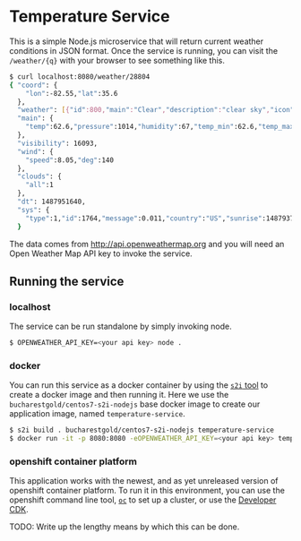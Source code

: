 # Temperature Service

This is a simple Node.js microservice that will return current weather conditions in JSON format. Once the service is running, you can visit the `/weather/{q}` with your browser to see something like this.

```sh
$ curl localhost:8080/weather/28804
{ "coord": {
    "lon":-82.55,"lat":35.6
  },
  "weather": [{"id":800,"main":"Clear","description":"clear sky","icon":"01d"}],"base": "stations",
  "main": {
    "temp":62.6,"pressure":1014,"humidity":67,"temp_min":62.6,"temp_max":62.6
  },
  "visibility": 16093,
  "wind": {
    "speed":8.05,"deg":140
  },
  "clouds": {
    "all":1
  },
  "dt": 1487951640,
  "sys": {
    "type":1,"id":1764,"message":0.011,"country":"US","sunrise":1487937912,"sunset":1487978505},"id":4453066,"name":"Asheville","cod":200
  }
```

The data comes from http://api.openweathermap.org and you will need an Open Weather Map API key to invoke the service.

## Running the service

### localhost

The service can be run standalone by simply invoking node.

```sh
$ OPENWEATHER_API_KEY=<your api key> node .
```

### docker

You can run this service as a docker container by using the [`s2i` tool](https://github.com/openshift/source-to-image) to create a docker image and then running it. Here we use the `bucharestgold/centos7-s2i-nodejs` base docker image to create our application image, named `temperature-service`.

```sh
$ s2i build . bucharestgold/centos7-s2i-nodejs temperature-service
$ docker run -it -p 8080:8080 -eOPENWEATHER_API_KEY=<your api key> temperature-service
```

### openshift container platform

This application works with the newest, and as yet unreleased version of openshift container platform. To run it in this environment, you can use the openshift command line tool, [`oc`](https://github.com/openshift/origin/releases/) to set up a cluster, or use the [Developer CDK](https://developers.redhat.com/products/cdk/overview/).

TODO: Write up the lengthy means by which this can be done.